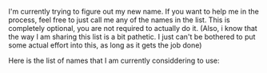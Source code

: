 I'm currently trying to figure out my new name. If you want to help me in the process, feel free to just call me any of the names in the list.
This is completely optional, you are not required to actually do it.
(Also, i know that the way I am sharing this list is a bit pathetic. I just can't be bothered to put some actual effort into this, as long as it gets the job done)

Here is the list of names that I am currently considdering to use:
